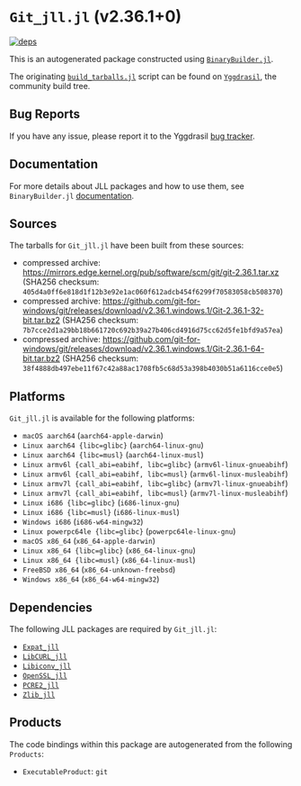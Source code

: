 # `Git_jll.jl` (v2.36.1+0)

[![deps](https://juliahub.com/docs/Git_jll/deps.svg)](https://juliahub.com/ui/Packages/Git_jll/CXoPP?page=2)

This is an autogenerated package constructed using [`BinaryBuilder.jl`](https://github.com/JuliaPackaging/BinaryBuilder.jl).

The originating [`build_tarballs.jl`](https://github.com/JuliaPackaging/Yggdrasil/blob/9736441d28721975f9478d32dc5dd9afc5363b99/G/Git/build_tarballs.jl) script can be found on [`Yggdrasil`](https://github.com/JuliaPackaging/Yggdrasil/), the community build tree.

## Bug Reports

If you have any issue, please report it to the Yggdrasil [bug tracker](https://github.com/JuliaPackaging/Yggdrasil/issues).

## Documentation

For more details about JLL packages and how to use them, see `BinaryBuilder.jl` [documentation](https://docs.binarybuilder.org/stable/jll/).

## Sources

The tarballs for `Git_jll.jl` have been built from these sources:

* compressed archive: https://mirrors.edge.kernel.org/pub/software/scm/git/git-2.36.1.tar.xz (SHA256 checksum: `405d4a0ff6e818d1f12b3e92e1ac060f612adcb454f6299f70583058cb508370`)
* compressed archive: https://github.com/git-for-windows/git/releases/download/v2.36.1.windows.1/Git-2.36.1-32-bit.tar.bz2 (SHA256 checksum: `7b7cce2d1a29bb18b661720c692b39a27b406cd4916d75cc62d5fe1bfd9a57ea`)
* compressed archive: https://github.com/git-for-windows/git/releases/download/v2.36.1.windows.1/Git-2.36.1-64-bit.tar.bz2 (SHA256 checksum: `38f4888db497ebe11f67c42a88ac1708fb5c68d53a398b4030b51a6116cce0e5`)

## Platforms

`Git_jll.jl` is available for the following platforms:

* `macOS aarch64` (`aarch64-apple-darwin`)
* `Linux aarch64 {libc=glibc}` (`aarch64-linux-gnu`)
* `Linux aarch64 {libc=musl}` (`aarch64-linux-musl`)
* `Linux armv6l {call_abi=eabihf, libc=glibc}` (`armv6l-linux-gnueabihf`)
* `Linux armv6l {call_abi=eabihf, libc=musl}` (`armv6l-linux-musleabihf`)
* `Linux armv7l {call_abi=eabihf, libc=glibc}` (`armv7l-linux-gnueabihf`)
* `Linux armv7l {call_abi=eabihf, libc=musl}` (`armv7l-linux-musleabihf`)
* `Linux i686 {libc=glibc}` (`i686-linux-gnu`)
* `Linux i686 {libc=musl}` (`i686-linux-musl`)
* `Windows i686` (`i686-w64-mingw32`)
* `Linux powerpc64le {libc=glibc}` (`powerpc64le-linux-gnu`)
* `macOS x86_64` (`x86_64-apple-darwin`)
* `Linux x86_64 {libc=glibc}` (`x86_64-linux-gnu`)
* `Linux x86_64 {libc=musl}` (`x86_64-linux-musl`)
* `FreeBSD x86_64` (`x86_64-unknown-freebsd`)
* `Windows x86_64` (`x86_64-w64-mingw32`)

## Dependencies

The following JLL packages are required by `Git_jll.jl`:

* [`Expat_jll`](https://github.com/JuliaBinaryWrappers/Expat_jll.jl)
* [`LibCURL_jll`](https://github.com/JuliaBinaryWrappers/LibCURL_jll.jl)
* [`Libiconv_jll`](https://github.com/JuliaBinaryWrappers/Libiconv_jll.jl)
* [`OpenSSL_jll`](https://github.com/JuliaBinaryWrappers/OpenSSL_jll.jl)
* [`PCRE2_jll`](https://github.com/JuliaBinaryWrappers/PCRE2_jll.jl)
* [`Zlib_jll`](https://github.com/JuliaBinaryWrappers/Zlib_jll.jl)

## Products

The code bindings within this package are autogenerated from the following `Products`:

* `ExecutableProduct`: `git`
